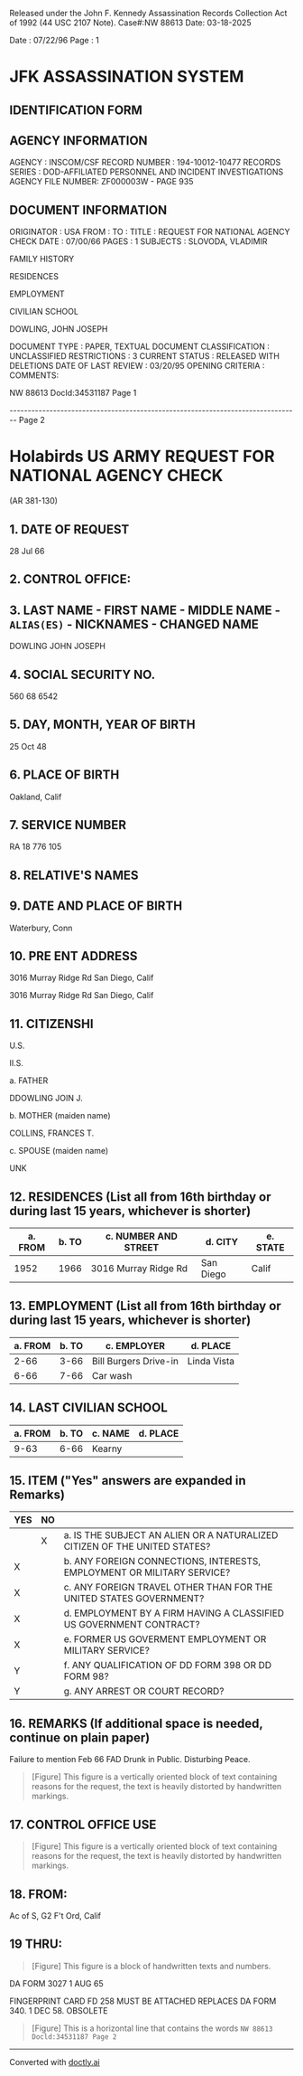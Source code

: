 Released under the John F. Kennedy
Assassination Records Collection Act of
1992 (44 USC 2107 Note). Case#:NW
88613 Date: 03-18-2025

Date : 07/22/96
Page : 1

# JFK ASSASSINATION SYSTEM
## IDENTIFICATION FORM

## AGENCY INFORMATION

AGENCY : INSCOM/CSF
RECORD NUMBER : 194-10012-10477
RECORDS SERIES : DOD-AFFILIATED PERSONNEL AND INCIDENT INVESTIGATIONS
AGENCY FILE NUMBER: ZF000003W - PAGE 935

## DOCUMENT INFORMATION

ORIGINATOR : USA
FROM :
TO :
TITLE : REQUEST FOR NATIONAL AGENCY CHECK
DATE : 07/00/66
PAGES : 1
SUBJECTS : SLOVODA, VLADIMIR

FAMILY HISTORY

RESIDENCES

EMPLOYMENT

CIVILIAN SCHOOL

DOWLING, JOHN JOSEPH

DOCUMENT TYPE : PAPER, TEXTUAL DOCUMENT
CLASSIFICATION : UNCLASSIFIED
RESTRICTIONS : 3
CURRENT STATUS : RELEASED WITH DELETIONS
DATE OF LAST REVIEW : 03/20/95
OPENING CRITERIA :
COMMENTS:

NW 88613 DocId:34531187 Page 1

-------------------------------------------------------------------------------- Page 2

# Holabirds US ARMY REQUEST FOR NATIONAL AGENCY CHECK

(AR 381-130)

## 1. DATE OF REQUEST

28 Jul 66

## 2. CONTROL OFFICE:

## 3. LAST NAME - FIRST NAME - MIDDLE NAME - `ALIAS(ES)` - NICKNAMES - CHANGED NAME
DOWLING JOHN JOSEPH

## 4. SOCIAL SECURITY NO.

560 68 6542

## 5. DAY, MONTH, YEAR OF BIRTH

25 Oct 48

## 6. PLACE OF BIRTH

Oakland, Calif

## 7. SERVICE NUMBER

RA 18 776 105

## 8. RELATIVE'S NAMES

## 9. DATE AND PLACE OF BIRTH

Waterbury, Conn

## 10. PRE ENT ADDRESS

3016 Murray Ridge Rd
San Diego, Calif

3016 Murray Ridge Rd
San Diego, Calif

## 11. CITIZENSHI

U.S.

II.S.

a. FATHER

DDOWLING JOIN J.

b. MOTHER (maiden name)

COLLINS, FRANCES T.

c. SPOUSE (maiden name)

UNK

## 12. RESIDENCES (List all from 16th birthday or during last 15 years, whichever is shorter)

| a. FROM | b. TO | c. NUMBER AND STREET | d. CITY   | e. STATE |
| ------- | ----- | -------------------- | --------- | -------- |
| 1952    | 1966  | 3016 Murray Ridge Rd | San Diego | Calif    |

## 13. EMPLOYMENT (List all from 16th birthday or during last 15 years, whichever is shorter)

| a. FROM | b. TO | c. EMPLOYER           | d. PLACE    |
| ------- | ----- | --------------------- | ----------- |
| 2-66    | 3-66  | Bill Burgers Drive-in | Linda Vista |
| 6-66    | 7-66  | Car wash              |             |

## 14. LAST CIVILIAN SCHOOL

| a. FROM | b. TO | c. NAME | d. PLACE |
| ------- | ----- | ------- | -------- |
| 9-63    | 6-66  | Kearny  |          |

## 15. ITEM ("Yes" answers are expanded in Remarks)

| YES | NO  |                                                                           |
| --- | --- | ------------------------------------------------------------------------- |
|     | X   | a. IS THE SUBJECT AN ALIEN OR A NATURALIZED CITIZEN OF THE UNITED STATES? |
| X   |     | b. ANY FOREIGN CONNECTIONS, INTERESTS, EMPLOYMENT OR MILITARY SERVICE?    |
| X   |     | c. ANY FOREIGN TRAVEL OTHER THAN FOR THE UNITED STATES GOVERNMENT?        |
| X   |     | d. EMPLOYMENT BY A FIRM HAVING A CLASSIFIED US GOVERNMENT CONTRACT?       |
| X   |     | e. FORMER US GOVERMENT EMPLOYMENT OR MILITARY SERVICE?                    |
| Y   |     | f. ANY QUALIFICATION OF DD FORM 398 OR DD FORM 98?                        |
| Y   |     | g. ANY ARREST OR COURT RECORD?                                            |

## 16. REMARKS (If additional space is needed, continue on plain paper)

Failure to mention Feb 66 FAD
Drunk in Public.
Disturbing Peace.

> [Figure] This figure is a vertically oriented block of text containing reasons for the request, the text is heavily distorted by handwritten markings.

## 17. CONTROL OFFICE USE

> [Figure] This figure is a vertically oriented block of text containing reasons for the request, the text is heavily distorted by handwritten markings.

## 18. FROM:

Ac of S, G2
F't Ord, Calif

## 19 THRU:

> [Figure] This figure is a block of handwritten texts and numbers.

DA FORM 3027
1 AUG 65

FINGERPRINT CARD FD 258 MUST BE ATTACHED
REPLACES DA FORM 340. 1 DEC 58. OBSOLETE

> [Figure] This is a horizontal line that contains the words `NW 88613 Docld:34531187 Page 2`


---
Converted with [doctly.ai](https://doctly.ai)